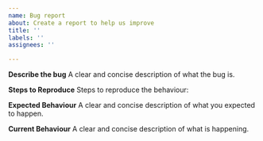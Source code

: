 ```yaml
---
name: Bug report
about: Create a report to help us improve
title: ''
labels: ''
assignees: ''

---
```


**Describe the bug**
A clear and concise description of what the bug is.

**Steps to Reproduce**
Steps to reproduce the behaviour:

**Expected Behaviour**
A clear and concise description of what you expected to happen.

**Current Behaviour**
A clear and concise description of what is happening.

